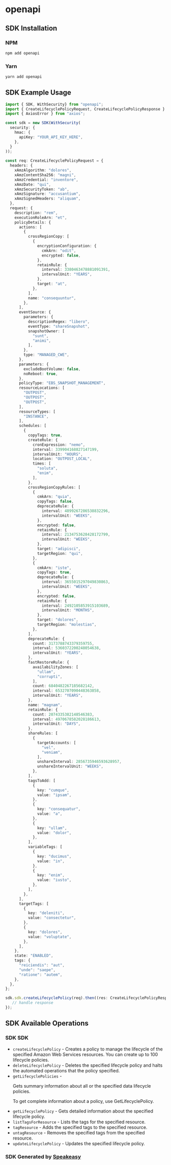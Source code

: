 # openapi

<!-- Start SDK Installation -->
## SDK Installation

### NPM

```bash
npm add openapi
```

### Yarn

```bash
yarn add openapi
```
<!-- End SDK Installation -->

<!-- Start SDK Example Usage -->
## SDK Example Usage

```typescript
import { SDK, WithSecurity} from "openapi";
import { CreateLifecyclePolicyRequest, CreateLifecyclePolicyResponse } from "openapi/src/sdk/models/operations";
import { AxiosError } from "axios";

const sdk = new SDK(WithSecurity(
  security: {
    hmac: {
      apiKey: "YOUR_API_KEY_HERE",
    },
  }
));
    
const req: CreateLifecyclePolicyRequest = {
  headers: {
    xAmzAlgorithm: "dolores",
    xAmzContentSha256: "magni",
    xAmzCredential: "inventore",
    xAmzDate: "qui",
    xAmzSecurityToken: "ab",
    xAmzSignature: "accusantium",
    xAmzSignedHeaders: "aliquam",
  },
  request: {
    description: "rem",
    executionRoleArn: "et",
    policyDetails: {
      actions: [
        {
          crossRegionCopy: [
            {
              encryptionConfiguration: {
                cmkArn: "odit",
                encrypted: false,
              },
              retainRule: {
                interval: 3380463478881091391,
                intervalUnit: "YEARS",
              },
              target: "at",
            },
          ],
          name: "consequuntur",
        },
      ],
      eventSource: {
        parameters: {
          descriptionRegex: "libero",
          eventType: "shareSnapshot",
          snapshotOwner: [
            "sunt",
            "animi",
          ],
        },
        type: "MANAGED_CWE",
      },
      parameters: {
        excludeBootVolume: false,
        noReboot: true,
      },
      policyType: "EBS_SNAPSHOT_MANAGEMENT",
      resourceLocations: [
        "OUTPOST",
        "OUTPOST",
        "OUTPOST",
      ],
      resourceTypes: [
        "INSTANCE",
      ],
      schedules: [
        {
          copyTags: true,
          createRule: {
            cronExpression: "nemo",
            interval: 339904168827147199,
            intervalUnit: "HOURS",
            location: "OUTPOST_LOCAL",
            times: [
              "soluta",
              "enim",
            ],
          },
          crossRegionCopyRules: [
            {
              cmkArn: "quia",
              copyTags: false,
              deprecateRule: {
                interval: 4899267286538832296,
                intervalUnit: "WEEKS",
              },
              encrypted: false,
              retainRule: {
                interval: 2134753628428172799,
                intervalUnit: "WEEKS",
              },
              target: "adipisci",
              targetRegion: "qui",
            },
            {
              cmkArn: "iste",
              copyTags: true,
              deprecateRule: {
                interval: 3655015297049830863,
                intervalUnit: "WEEKS",
              },
              encrypted: false,
              retainRule: {
                interval: 2492105853915103689,
                intervalUnit: "MONTHS",
              },
              target: "dolores",
              targetRegion: "molestias",
            },
          ],
          deprecateRule: {
            count: 3173788743379359755,
            interval: 5360372200248054638,
            intervalUnit: "YEARS",
          },
          fastRestoreRule: {
            availabilityZones: [
              "ullam",
              "corrupti",
            ],
            count: 6840482267185682142,
            interval: 6532707090448363858,
            intervalUnit: "YEARS",
          },
          name: "magnam",
          retainRule: {
            count: 2074335382148546383,
            interval: 4970678582028186613,
            intervalUnit: "DAYS",
          },
          shareRules: [
            {
              targetAccounts: [
                "vel",
                "veniam",
              ],
              unshareInterval: 2856735946593628957,
              unshareIntervalUnit: "WEEKS",
            },
          ],
          tagsToAdd: [
            {
              key: "cumque",
              value: "ipsam",
            },
            {
              key: "consequatur",
              value: "a",
            },
            {
              key: "ullam",
              value: "dolor",
            },
          ],
          variableTags: [
            {
              key: "ducimus",
              value: "in",
            },
            {
              key: "enim",
              value: "iusto",
            },
          ],
        },
      ],
      targetTags: [
        {
          key: "deleniti",
          value: "consectetur",
        },
        {
          key: "dolores",
          value: "voluptate",
        },
      ],
    },
    state: "ENABLED",
    tags: {
      "reiciendis": "aut",
      "unde": "saepe",
      "ratione": "autem",
    },
  },
};

sdk.sdk.createLifecyclePolicy(req).then((res: CreateLifecyclePolicyResponse | AxiosError) => {
   // handle response
});
```
<!-- End SDK Example Usage -->

<!-- Start SDK Available Operations -->
## SDK Available Operations

### SDK SDK

* `createLifecyclePolicy` - Creates a policy to manage the lifecycle of the specified Amazon Web Services resources. You can create up to 100 lifecycle policies.
* `deleteLifecyclePolicy` - Deletes the specified lifecycle policy and halts the automated operations that the policy specified.
* `getLifecyclePolicies` - <p>Gets summary information about all or the specified data lifecycle policies.</p> <p>To get complete information about a policy, use <a>GetLifecyclePolicy</a>.</p>
* `getLifecyclePolicy` - Gets detailed information about the specified lifecycle policy.
* `listTagsForResource` - Lists the tags for the specified resource.
* `tagResource` - Adds the specified tags to the specified resource.
* `untagResource` - Removes the specified tags from the specified resource.
* `updateLifecyclePolicy` - Updates the specified lifecycle policy.

<!-- End SDK Available Operations -->

### SDK Generated by [Speakeasy](https://docs.speakeasyapi.dev/docs/using-speakeasy/client-sdks)
